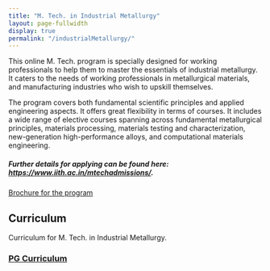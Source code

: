 ```yaml
---
title: "M. Tech. in Industrial Metallurgy"
layout: page-fullwidth
display: true
permalink: "/industrialMetallurgy/"
---
```


This online M. Tech. program is specially designed for working professionals to help them to master the essentials of industrial metallurgy. It caters to the needs of working professionals in metallurgical materials, and manufacturing industries who wish to upskill themselves. 

The program covers both fundamental scientific principles and applied engineering aspects. It offers great flexibility in terms of courses. It includes a wide range of elective courses spanning across fundamental metallurgical principles, materials processing, materials testing and characterization, new-generation high-performance alloys, and computational materials engineering.

<!-- <img class="mySlides" src="/web/images/im.jpg"> -->

<h5>Further details for applying can be found here: <a href="https://www.iith.ac.in/mtechadmissions/">https://www.iith.ac.in/mtechadmissions/</a>.</h5>

<p><a href="https://www.iith.ac.in/mtechadmissions/2023_july/Industrial%20Metallurgy/Industrial%20Metallurgy-Online-MTech%20brochure%202023-2024v4.pdf">Brochure for the program</a></p>

<h2> Curriculum </h2>
Curriculum for M. Tech. in Industrial Metallurgy.
<h3 id="curriculum-for-the-mtech-and-phd-students-in-msme-department-pg-curriculum"><a href="/web/assets/docs/IM-online-PG_Course-Aug 2023-Curriculum.pdf">PG Curriculum</a></h3>

